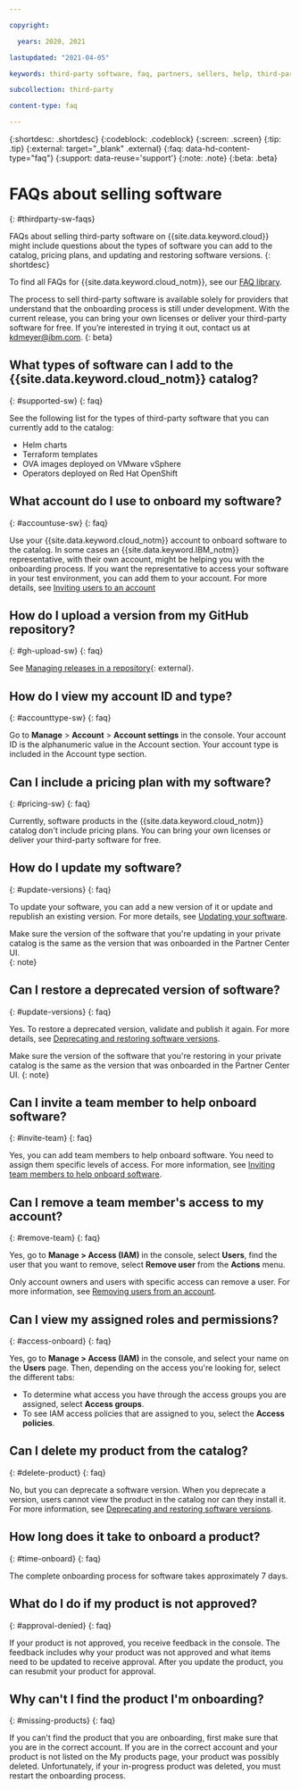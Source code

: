 ```yaml
---

copyright:

  years: 2020, 2021

lastupdated: "2021-04-05"

keywords: third-party software, faq, partners, sellers, help, third-party, software, partner center, frequently asked questions

subcollection: third-party

content-type: faq

---
```


{:shortdesc: .shortdesc}
{:codeblock: .codeblock}
{:screen: .screen}
{:tip: .tip}
{:external: target="_blank" .external}
{:faq: data-hd-content-type="faq"}
{:support: data-reuse='support'}
{:note: .note}
{:beta: .beta}

# FAQs about selling software
{: #thirdparty-sw-faqs}

FAQs about selling third-party software on {{site.data.keyword.cloud}} might include questions about the types of software you can add to the catalog, pricing plans, and updating and restoring software versions. 
{: shortdesc}

To find all FAQs for {{site.data.keyword.cloud_notm}}, see our [FAQ library](/docs/faqs).

The process to sell third-party software is available solely for providers that understand that the onboarding process is still under development. With the current release, you can bring your own licenses or deliver your third-party software for free. If you’re interested in trying it out, contact us at kdmeyer@ibm.com.
{: beta}

## What types of software can I add to the {{site.data.keyword.cloud_notm}} catalog? 
{: #supported-sw}
{: faq}

See the following list for the types of third-party software that you can currently add to the catalog:
   * Helm charts
   * Terraform templates
   * OVA images deployed on VMware vSphere
   * Operators deployed on Red Hat OpenShift

## What account do I use to onboard my software? 
{: #accountuse-sw}
{: faq}

Use your {{site.data.keyword.cloud_notm}} account to onboard software to the catalog. In some cases an {{site.data.keyword.IBM_notm}} representative, with their own account, might be helping you with the onboarding process. If you want the representative to access your software in your test environment, you can add them to your account. For more details, see [Inviting users to an account](/docs/account?topic=account-iamuserinv)

## How do I upload a version from my GitHub repository?
{: #gh-upload-sw}
{: faq}

See [Managing releases in a repository](https://docs.github.com/en/github/administering-a-repository/managing-releases-in-a-repository){: external}.

## How do I view my account ID and type? 
{: #accounttype-sw}
{: faq}

Go to **Manage** > **Account** > **Account settings** in the console. Your account ID is the alphanumeric value in the Account section. Your account type is included in the Account type section. 

## Can I include a pricing plan with my software?
{: #pricing-sw}
{: faq}

Currently, software products in the {{site.data.keyword.cloud_notm}} catalog don't include pricing plans. You can bring your own licenses or deliver your third-party software for free. 

## How do I update my software?
{: #update-versions}
{: faq}

To update your software, you can add a new version of it or update and republish an existing version. For more details, see [Updating your software](/docs/third-party?topic=account-update-private).

Make sure the version of the software that you're updating in your private catalog is the same as the version that was onboarded in the Partner Center UI.  
{: note} 

## Can I restore a deprecated version of software?
{: #update-versions}
{: faq}

Yes. To restore a deprecated version, validate and publish it again. For more details, see [Deprecating and restoring software versions](/docs/third-party?topic=account-dep-restore). 

Make sure the version of the software that you're restoring in your private catalog is the same as the version that was onboarded in the Partner Center UI.
{: note}

## Can I invite a team member to help onboard software?
{: #invite-team}
{: faq}

Yes, you can add team members to help onboard software. You need to assign them specific levels of access. For more information, see [Inviting team members to help onboard software](/docs/third-party?topic=third-party-sw-invite-team).

## Can I remove a team member's access to my account?
{: #remove-team}
{: faq}

Yes, go to **Manage > Access (IAM)** in the console, select **Users**, find the user that you want to remove, select **Remove user** from the **Actions** menu.

Only account owners and users with specific access can remove a user. For more information, see [Removing users from an account](/docs/account?topic=account-remove).

## Can I view my assigned roles and permissions?
{: #access-onboard}
{: faq}

Yes, go to **Manage > Access (IAM)** in the console, and select your name on the **Users** page. Then, depending on the access you're looking for, select the different tabs:

   * To determine what access you have through the access groups you are assigned, select **Access groups**.
   * To see IAM access policies that are assigned to you, select the **Access policies**.

## Can I delete my product from the catalog? 
{: #delete-product}
{: faq}

No, but you can deprecate a software version. When you deprecate a version, users cannot view the product in the catalog nor can they install it. For more information, see [Deprecating and restoring software versions](/docs/third-party?topic=account-dep-restore).

## How long does it take to onboard a product? 
{: #time-onboard}
{: faq}

The complete onboarding process for software takes approximately 7 days. 

## What do I do if my product is not approved? 
{: #approval-denied}
{: faq}

If your product is not approved, you receive feedback in the console. The feedback includes why your product was not approved and what items need to be updated to receive approval. After you update the product, you can resubmit your product for approval.

## Why can't I find the product I'm onboarding? 
{: #missing-products}
{: faq}

If you can't find the product that you are onboarding, first make sure that you are in the correct account. If you are in the correct account and your product is not listed on the My products page, your product was possibly deleted. Unfortunately, if your in-progress product was deleted, you must restart the onboarding process.



